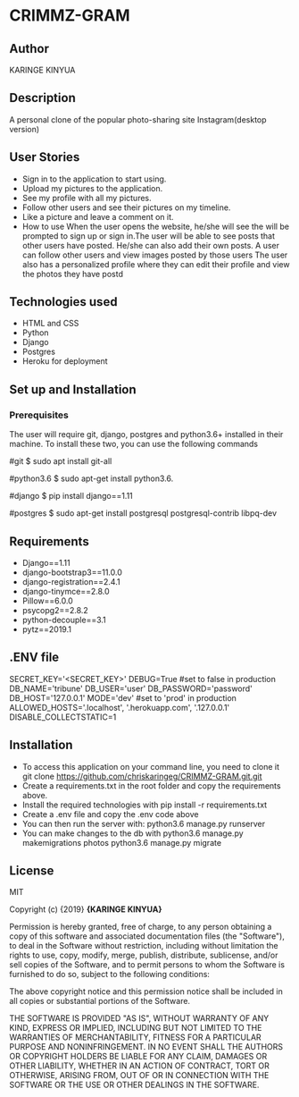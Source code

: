 # CRIMMZ-GRAM

## Author

KARINGE KINYUA

## Description
A personal clone of the popular photo-sharing site Instagram(desktop version)

## User Stories 
- Sign in to the application to start using.
- Upload my pictures to the application.
- See my profile with all my pictures.
- Follow other users and see their pictures on my timeline.
- Like a picture and leave a comment on it.
- How to use 
When the user opens the website, he/she will see the will be prompted to sign up or sign in.The user will be able to see posts that other users have posted. He/she can also add their own posts. A user can follow other users and view images posted by those users The user also has a personalized profile where they can edit their profile and view the photos they have postd

## Technologies used 
- HTML and CSS
- Python
- Django
- Postgres
- Heroku for deployment

## Set up and Installation

###  Prerequisites
The user will require git, django, postgres and python3.6+ installed in their machine. To install these two, you can use the following commands

#git
$ sudo apt install git-all

#python3.6
$ sudo apt-get install python3.6.

#django
$ pip install django==1.11

#postgres
$ sudo apt-get install postgresql postgresql-contrib libpq-dev

## Requirements

- Django==1.11
- django-bootstrap3==11.0.0
- django-registration==2.4.1
- django-tinymce==2.8.0
- Pillow==6.0.0
- psycopg2==2.8.2
- python-decouple==3.1
- pytz==2019.1


## .ENV file
SECRET_KEY='<SECRET_KEY>'
DEBUG=True #set to false in production
DB_NAME='tribune'
DB_USER='user'
DB_PASSWORD='password'
DB_HOST='127.0.0.1'
MODE='dev' #set to 'prod' in production
ALLOWED_HOSTS='.localhost', '.herokuapp.com', '.127.0.0.1'
DISABLE_COLLECTSTATIC=1

## Installation
- To access this application on your command line, you need to clone it git clone https://github.com/chriskaringeg/CRIMMZ-GRAM.git.git
- Create a requirements.txt in the root folder and copy the requirements above.
- Install the required technologies with pip install -r requirements.txt
- Create a .env file and copy the .env code above
- You can then run the server with: python3.6 manage.py runserver
- You can make changes to the db with python3.6 manage.py makemigrations photos python3.6 manage.py migrate

## License

MIT

Copyright (c) {2019} **{KARINGE KINYUA}**

Permission is hereby granted, free of charge, to any person obtaining a copy of this software and associated documentation files (the "Software"), to deal in the Software without restriction, including without limitation the rights to use, copy, modify, merge, publish, distribute, sublicense, and/or sell copies of the Software, and to permit persons to whom the Software is furnished to do so, subject to the following conditions:

The above copyright notice and this permission notice shall be included in all copies or substantial portions of the Software.

THE SOFTWARE IS PROVIDED "AS IS", WITHOUT WARRANTY OF ANY KIND, EXPRESS OR IMPLIED, INCLUDING BUT NOT LIMITED TO THE WARRANTIES OF MERCHANTABILITY, FITNESS FOR A PARTICULAR PURPOSE AND NONINFRINGEMENT. IN NO EVENT SHALL THE AUTHORS OR COPYRIGHT HOLDERS BE LIABLE FOR ANY CLAIM, DAMAGES OR OTHER LIABILITY, WHETHER IN AN ACTION OF CONTRACT, TORT OR OTHERWISE, ARISING FROM, OUT OF OR IN CONNECTION WITH THE SOFTWARE OR THE USE OR OTHER DEALINGS IN THE SOFTWARE.



